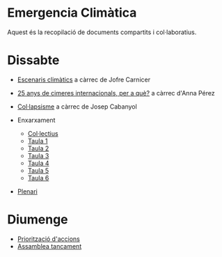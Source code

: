 Emergencia Climàtica
===

Aquest és la recopilació de documents compartits i col·laboratius.

# Dissabte

+ [Escenaris climàtics](/pagines/escenaris.md) a càrrec de Jofre Carnicer
+ [25 anys de cimeres internacionals, per a què?](/pagines/cimeres.md) a càrrec d'Anna Pérez
+ [Col·lapsisme](/pagines/collapsisme) a càrrec de Josep Cabanyol

+ Enxarxament
    + [Col·lectius](/gYDQlm41Rw-eqde675vFEw)
    + [Taula 1](/KiRAUjinRcGF6Ngwn-Gahw)
    + [Taula 2](/4g0UJGIcRD2EDm3rdOkPAQ)
    + [Taula 3](/SrW234dITK29w2UQzVv8yA)
    + [Taula 4](/VsbMMEJxTK2hdtAyDDYXtg)
    + [Taula 5](/EBjoTII5TNa1R0Wx6Fb8Zw)
    + [Taula 6](/4F0Z2YQPTF6uqzclk9UG3Q)
+ [Plenari](/LxSftAzgRuybDCOoqUV1kA)

# Diumenge
+ [Priorització d'accions](/TC6jTL0jT962zHTsQ_PPSA)
+ [Assamblea tancament](/Ou9X5ErrTpuz66iqp3oGMg)
